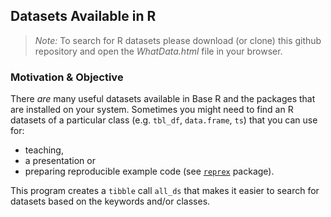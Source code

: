 ## Datasets Available in R

> *Note:* To search for R datasets please download (or clone) this github repository and open the *WhatData.html* file in your browser.

### Motivation & Objective

There *are* many useful datasets available in Base R and the packages that are installed on 
your system. Sometimes you might need to find an R datasets of a particular class  (e.g. `tbl_df`,
`data.frame`, `ts`) that you can use for: 

* teaching,
* a presentation or
* preparing reproducible example code (see [`reprex`](https://github.com/tidyverse/reprex) 
package).

This program creates a `tibble` call `all_ds` that makes it easier to search for datasets 
based on the keywords and/or classes. 
